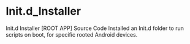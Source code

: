 # Init.d_Installer
Init.d Installer [ROOT APP] Source Code
Installed an Init.d folder to run scripts on boot, for specific rooted Android devices.
